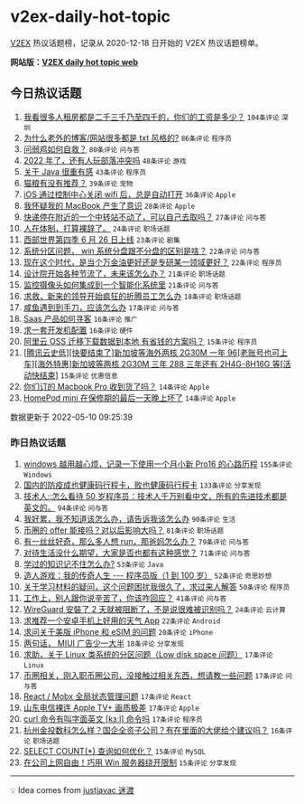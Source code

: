 # v2ex-daily-hot-topic

[V2EX](https://www.v2ex.com/) 热议话题榜，记录从 2020-12-18 日开始的 V2EX 热议话题榜单。

**网站版：[V2EX daily hot topic web](https://boojack.github.io/v2ex-daily-hot-topic-web/)**

## 今日热议话题

<!-- TODAY BEGIN -->

1. [我看很多人租房都是二千三千乃至四千的，你们的工资是多少？](https://www.v2ex.com/t/851930) `104条评论` `深圳`
1. [为什么老外的博客/网站很多都是 txt 风格的?](https://www.v2ex.com/t/851940) `86条评论` `程序员`
1. [问弱鸡如何自救？](https://www.v2ex.com/t/851911) `80条评论` `问与答`
1. [2022 年了，还有人玩部落冲突吗](https://www.v2ex.com/t/851881) `48条评论` `游戏`
1. [关于 Java 很重有感](https://www.v2ex.com/t/851925) `43条评论` `程序员`
1. [猫粮有没有推荐？](https://www.v2ex.com/t/851888) `39条评论` `宠物`
1. [iOS 通过控制中心关闭 wifi 后，总是自动打开](https://www.v2ex.com/t/851876) `36条评论` `Apple`
1. [我怀疑我的 MacBook 产生了意识](https://www.v2ex.com/t/851971) `28条评论` `Apple`
1. [快递停在附近的一个中转站不动了，可以自己去取吗？](https://www.v2ex.com/t/851875) `27条评论` `问与答`
1. [人在体制，打算裸辞了。](https://www.v2ex.com/t/851995) `24条评论` `职场话题`
1. [西部世界第四季 6 月 26 日上线](https://www.v2ex.com/t/851960) `23条评论` `剧集`
1. [系统分区问题， win 系统分盘跟不分盘的区别是啥？](https://www.v2ex.com/t/851945) `22条评论` `问与答`
1. [现在这个时代，是当个万金油更好还是专研某一领域更好？](https://www.v2ex.com/t/851890) `22条评论` `程序员`
1. [设计院开始各种节流了，未来该怎么办？](https://www.v2ex.com/t/851895) `21条评论` `职场话题`
1. [监控摄像头如何集成到一个智能化系统里](https://www.v2ex.com/t/851880) `21条评论` `问与答`
1. [求救，新来的领导开始疯狂的折腾员工怎么办](https://www.v2ex.com/t/851969) `18条评论` `职场话题`
1. [咸鱼遇到到手刀，应该怎么办](https://www.v2ex.com/t/851953) `17条评论` `问与答`
1. [Saas 产品如何寻客](https://www.v2ex.com/t/852009) `16条评论` `推广`
1. [求一套开发机配置](https://www.v2ex.com/t/851963) `16条评论` `硬件`
1. [阿里云 OSS 迁移下载数据到本地 有省钱的方案吗？](https://www.v2ex.com/t/851935) `15条评论` `程序员`
1. [[腾讯云史低][快要结束了]新加坡等海外两核 2G30M 一年 96[老账号也可上车][海外特惠]新加坡等两核 2G30M 三年 288 三年还有 2H4G-8H16G 等[活动快结束]](https://www.v2ex.com/t/851887) `15条评论` `优惠信息`
1. [你们订的 Macbook Pro 收到货了吗？](https://www.v2ex.com/t/851965) `14条评论` `Apple`
1. [HomePod mini 在保修期的最后一天晚上坏了](https://www.v2ex.com/t/851882) `14条评论` `Apple`

数据更新于 2022-05-10 09:25:39

<!-- TODAY END -->

### 昨日热议话题

<!-- YESTERDAY BEGIN -->

1. [windows 越用越心烦，记录一下使用一个月小新 Pro16 的心路历程](https://www.v2ex.com/t/851764) `155条评论` `Windows`
1. [国内的防疫成也健康码行程卡，败也健康码行程卡](https://www.v2ex.com/t/851644) `133条评论` `分享发现`
1. [技术人::怎么看待 50 岁程序员：技术人千万别看中文，所有的先进技术都是英文的。](https://www.v2ex.com/t/851706) `94条评论` `问与答`
1. [我好累，我不知道该怎么办，请告诉我该怎么办](https://www.v2ex.com/t/851808) `90条评论` `生活`
1. [币圈的 offer 能接吗？对以后影响大吗？](https://www.v2ex.com/t/851756) `81条评论` `职场话题`
1. [有一丝丝好奇，那么多人想 run，那爸妈怎么办？](https://www.v2ex.com/t/851678) `79条评论` `问与答`
1. [对待生活没什么期望，大家是否也都有这种感觉？](https://www.v2ex.com/t/851659) `71条评论` `问与答`
1. [学过的知识记不住怎么办?](https://www.v2ex.com/t/851728) `53条评论` `Java`
1. [造人游戏：我的传奇人生 --- 程序员版（1 到 100 岁）](https://www.v2ex.com/t/851681) `52条评论` `奇思妙想`
1. [关于学习材料的疑问，这个问题困扰我很久了，求过来人解答](https://www.v2ex.com/t/851637) `50条评论` `程序员`
1. [工作上，别人跟你说辛苦了，你该咋回应？](https://www.v2ex.com/t/851825) `41条评论` `问与答`
1. [WireGuard 安裝了 2 天就被阻断了，不是说很难被识别吗？](https://www.v2ex.com/t/851718) `24条评论` `云计算`
1. [求推荐一个安卓手机上好用的天气 App](https://www.v2ex.com/t/851682) `22条评论` `Android`
1. [求问关于美版 iPhone 和 eSIM 的问题](https://www.v2ex.com/t/851835) `20条评论` `iPhone`
1. [两句话， MIUI 广告少一大半](https://www.v2ex.com/t/851714) `18条评论` `分享发现`
1. [求助，关于 Linux 类系统的分区问题（Low disk space 问题）](https://www.v2ex.com/t/851831) `17条评论` `Linux`
1. [币圈相关，刚入职币圈公司，没接触过相关东西，想请教一些问题](https://www.v2ex.com/t/851811) `17条评论` `问与答`
1. [React / Mobx 全局状态管理问题](https://www.v2ex.com/t/851701) `17条评论` `React`
1. [山东电信裸连 Apple TV+ 画质极差](https://www.v2ex.com/t/851683) `17条评论` `Apple`
1. [curl 命令有叫字面英文 [kɜːl] 命令吗](https://www.v2ex.com/t/851663) `17条评论` `程序员`
1. [杭州金投数科怎么样？国企全资子公司？有在里面的大佬给个建议吗？](https://www.v2ex.com/t/851638) `16条评论` `职场话题`
1. [SELECT COUNT(*) 查询如何优化？](https://www.v2ex.com/t/851848) `15条评论` `MySQL`
1. [在公司上网自由！巧用 Win 服务器绕开限制](https://www.v2ex.com/t/851693) `15条评论` `分享发现`

<!-- YESTERDAY END -->

---

💡 Idea comes from [justjavac 迷渡](https://github.com/justjavac/)
